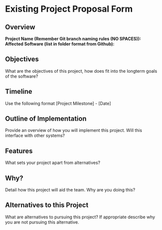 # Existing Project Proposal Form

## Overview

**Project Name (Remember Git branch naming rules (NO SPACES)):**
**Affected Software (list in folder format from Github):**

## Objectives
What are the objectives of this project, how does fit into the longterm goals of the software?

## Timeline
Use the following format [Project Milestone] - [Date]

## Outline of Implementation
Provide an overview of how you will implement this project. Will this interface with other systems?

## Features
What sets your project apart from alternatives?

## Why?
Detail how this project will aid the team. Why are you doing this?

## Alternatives to this Project
What are alternatives to pursuing this project? If appropriate describe why you are not pursuing this alternative.

